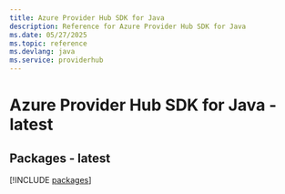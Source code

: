 ```yaml
---
title: Azure Provider Hub SDK for Java
description: Reference for Azure Provider Hub SDK for Java
ms.date: 05/27/2025
ms.topic: reference
ms.devlang: java
ms.service: providerhub
---
```

# Azure Provider Hub SDK for Java - latest
## Packages - latest
[!INCLUDE [packages](provider-hub-index.md)]
